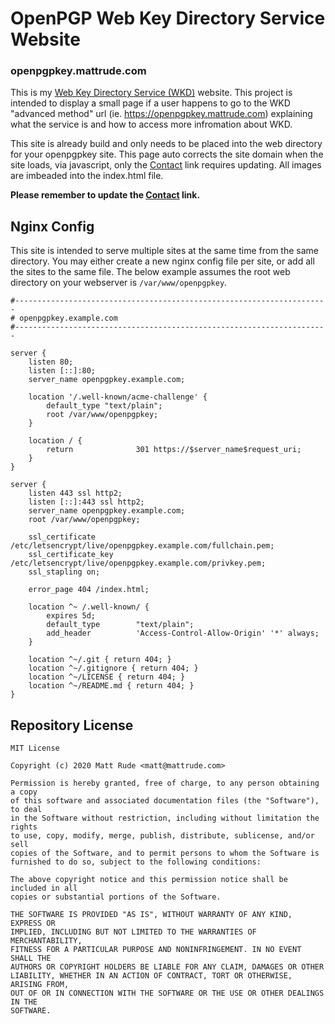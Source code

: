 # OpenPGP Web Key Directory Service Website
### openpgpkey.mattrude.com

This is my [Web Key Directory Service (WKD)](https://tools.ietf.org/html/draft-koch-openpgp-webkey-service) website.  This project is intended to display a small page if a user happens to go to the WKD "advanced method" url (ie. https://openpgpkey.mattrude.com) explaining what the service is and how to access more infromation about WKD.

This site is already build and only needs to be placed into the web directory for your openpgpkey site.  This page auto corrects the site domain when the site loads, via javascript, only the [Contact](https://github.com/mattrude/wkd-website/blob/master/index.html#L26) link requires updating.  All images are imbeaded into the index.html file.

**Please remember to update the [Contact](https://github.com/mattrude/wkd-website/blob/master/index.html#L26) link.**

## Nginx Config

This site is intended to serve multiple sites at the same time from the same directory.  You may either create a new nginx config file per site, or add all the sites to the same file.  The below example assumes the root web directory on your webserver is `/var/www/openpgpkey`.

```
#----------------------------------------------------------------------
# openpgpkey.example.com
#----------------------------------------------------------------------

server {
    listen 80;
    listen [::]:80;
    server_name openpgpkey.example.com;

    location '/.well-known/acme-challenge' {
        default_type "text/plain";
        root /var/www/openpgpkey;
    }

    location / {
        return              301 https://$server_name$request_uri;
    }
}

server {
    listen 443 ssl http2;
    listen [::]:443 ssl http2;
    server_name openpgpkey.example.com;
    root /var/www/openpgpkey;

    ssl_certificate         /etc/letsencrypt/live/openpgpkey.example.com/fullchain.pem;
    ssl_certificate_key     /etc/letsencrypt/live/openpgpkey.example.com/privkey.pem;
    ssl_stapling on;

    error_page 404 /index.html;

    location ^~ /.well-known/ {
        expires 5d;
        default_type        "text/plain";
        add_header          'Access-Control-Allow-Origin' '*' always;
    }

    location ^~/.git { return 404; }
    location ^~/.gitignore { return 404; }
    location ^~/LICENSE { return 404; }
    location ^~/README.md { return 404; }
}
```

## Repository License

```
MIT License

Copyright (c) 2020 Matt Rude <matt@mattrude.com>

Permission is hereby granted, free of charge, to any person obtaining a copy
of this software and associated documentation files (the "Software"), to deal
in the Software without restriction, including without limitation the rights
to use, copy, modify, merge, publish, distribute, sublicense, and/or sell
copies of the Software, and to permit persons to whom the Software is
furnished to do so, subject to the following conditions:

The above copyright notice and this permission notice shall be included in all
copies or substantial portions of the Software.

THE SOFTWARE IS PROVIDED "AS IS", WITHOUT WARRANTY OF ANY KIND, EXPRESS OR
IMPLIED, INCLUDING BUT NOT LIMITED TO THE WARRANTIES OF MERCHANTABILITY,
FITNESS FOR A PARTICULAR PURPOSE AND NONINFRINGEMENT. IN NO EVENT SHALL THE
AUTHORS OR COPYRIGHT HOLDERS BE LIABLE FOR ANY CLAIM, DAMAGES OR OTHER
LIABILITY, WHETHER IN AN ACTION OF CONTRACT, TORT OR OTHERWISE, ARISING FROM,
OUT OF OR IN CONNECTION WITH THE SOFTWARE OR THE USE OR OTHER DEALINGS IN THE
SOFTWARE.
```
